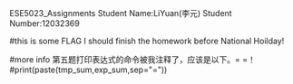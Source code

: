 ESE5023_Assignments
Student Name:LiYuan(李元)
Student Number:12032369

#this is some FLAG
I should finish the homework before National Hoilday!

#more info
第五题打印表达式的命令被我注释了，应该是以下。= =！
#print(paste(tmp_sum,exp_sum,sep="="))
